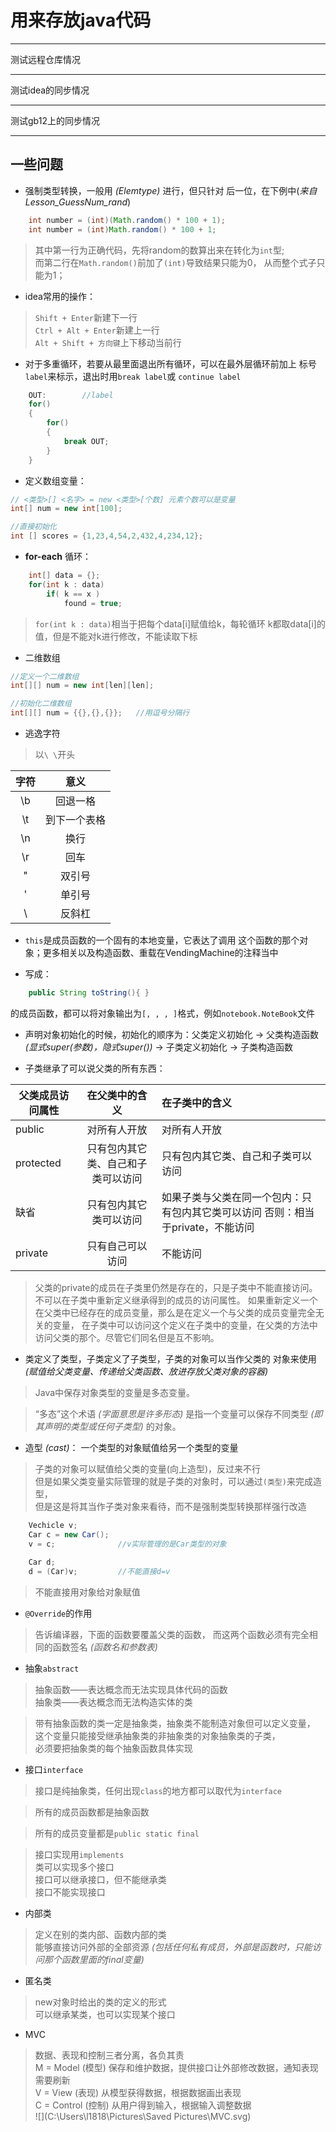 # 用来存放java代码

--------------------

测试远程仓库情况

--------------------

测试idea的同步情况

--------------------

测试gb12上的同步情况

---------------------
## 一些问题

* 强制类型转换，一般用 *(Elemtype)* 进行，但只针对
后一位，在下例中(*来自Lesson_GuessNum_rand*)
```java
    int number = (int)(Math.random() * 100 + 1);
    int number = (int)Math.random() * 100 + 1;
```
> 其中第一行为正确代码，先将random的数算出来在转化为`int`型;   
> 而第二行在`Math.random()`前加了`(int)`导致结果只能为0，
    从而整个式子只能为1；

* idea常用的操作：
> `Shift + Enter`新建下一行  
> `Ctrl + Alt + Enter`新建上一行  
> `Alt + Shift + 方向键`上下移动当前行  

* 对于多重循环，若要从最里面退出所有循环，可以在最外层循环前加上
标号`label`来标示，退出时用`break label`或 `continue label`
```java
    OUT:        //label
    for()
    {
        for()
        {
            break OUT;
        }
    }
```

* 定义数组变量：
```java
// <类型>[] <名字> = new <类型>[个数] 元素个数可以是变量
int[] num = new int[100];

//直接初始化
int [] scores = {1,23,4,54,2,432,4,234,12};
```
* **for-each**  循环：
```java
    int[] data = {};
    for(int k : data)
        if( k == x )
            found = true;
```
> `for(int k : data)`相当于把每个data[i]赋值给k，每轮循环
k都取data[i]的值，但是不能对k进行修改，不能读取下标

* 二维数组
```java
//定义一个二维数组
int[][] num = new int[len][len];

//初始化二维数组
int[][] num = {{},{},{}};   //用逗号分隔行
```

* 逃逸字符
> 以`\ \`开头  

|     字符      |     意义      |
|:-----------:|:-----------:|
|     \b      |    回退一格     |  
|     \t      |   到下一个表格    |    
|     \n      |     换行      |  
|     \r      |     回车      |  
|     \"      |     双引号     |  
|     \'      |     单引号     |  
|     \\      |     反斜杠     |

* `this`是成员函数的一个固有的本地变量，它表达了调用
这个函数的那个对象；更多相关以及构造函数、重载在VendingMachine的注释当中

* 写成：
```java
    public String toString(){ }
```
的成员函数，都可以将对象输出为`[, , , ]`格式，例如`notebook.NoteBook`文件

* 声明对象初始化的时候，初始化的顺序为：父类定义初始化 ->  父类构造函数 *(显式super(参数)，隐式super())* ->
 子类定义初始化 -> 子类构造函数

* 子类继承了可以说父类的所有东西：

| 父类成员访问属性  |      在父类中的含义      | 在子类中的含义                                      |
|-----------|:-----------------:|:---------------------------------------------|
| public    |      对所有人开放       | 对所有人开放                                       |
| protected | 只有包内其它类、自己和子类可以访问 | 只有包内其它类、自己和子类可以访问                            |
| 缺省        |    只有包内其它类可以访问    | 如果子类与父类在同一个包内：只有包内其它类可以访问 否则：相当于private，不能访问 |
| private   |     只有自己可以访问      | 不能访问                                         |
> 父类的private的成员在子类里仍然是存在的，只是子类中不能直接访问。
不可以在子类中重新定义继承得到的成员的访问属性。
> 如果重新定义一个在父类中已经存在的成员变量，那么是在定义一个与父类的成员变量完全无关的变量，
> 在子类中可以访问这个定义在子类中的变量，在父类的方法中访问父类的那个。尽管它们同名但是互不影响。

* 类定义了类型，子类定义了子类型，子类的对象可以当作父类的
对象来使用 *(赋值给父类变量、传递给父类函数、放进存放父类对象的容器)*
> Java中保存对象类型的变量是多态变量。

> “多态”这个术语 *(字面意思是许多形态)* 是指一个变量可以保存不同类型 *(即其声明的类型或任何子类型)* 的对象。

* 造型 *(cast)*： 一个类型的对象赋值给另一个类型的变量
> 子类的对象可以赋值给父类的变量(向上造型)，反过来不行    
> 但是如果父类变量实际管理的就是子类的对象时，可以通过`(类型)`来完成造型，  
> 但是这是将其当作子类对象来看待，而不是强制类型转换那样强行改造
```java
    Vechicle v;
    Car c = new Car();
    v = c;              //v实际管理的是Car类型的对象
    
    Car d;
    d = (Car)v;         //不能直接d=v
```  
> 不能直接用对象给对象赋值  

* `@Override`的作用
> 告诉编译器，下面的函数要覆盖父类的函数，
> 而这两个函数必须有完全相同的函数签名 *(函数名和参数表)*

* 抽象`abstract`  
> 抽象函数——表达概念而无法实现具体代码的函数   
> 抽象类——表达概念而无法构造实体的类  

> 带有抽象函数的类一定是抽象类，抽象类不能制造对象但可以定义变量，  
> 这个变量只能接受继承抽象类的非抽象类的对象抽象类的子类，  
> 必须要把抽象类的每个抽象函数具体实现

* 接口`interface`  
> 接口是纯抽象类，任何出现`class`的地方都可以取代为`interface`  

> 所有的成员函数都是抽象函数

> 所有的成员变量都是`public static final`

> 接口实现用`implements`  
> 类可以实现多个接口  
> 接口可以继承接口，但不能继承类  
> 接口不能实现接口

* 内部类  
> 定义在别的类内部、函数内部的类  
> 能够直接访问外部的全部资源 *(包括任何私有成员，外部是函数时，只能访问那个函数里面的final变量)*

* 匿名类
> new对象时给出的类的定义的形式  
> 可以继承某类，也可以实现某个接口

* MVC
> 数据、表现和控制三者分离，各负其责  
> M = Model        (模型) 保存和维护数据，提供接口让外部修改数据，通知表现需要刷新  
> V = View         (表现) 从模型获得数据，根据数据画出表现  
> C = Control      (控制) 从用户得到输入，根据输入调整数据  
![](C:\Users\l1818\Pictures\Saved Pictures\MVC.svg)